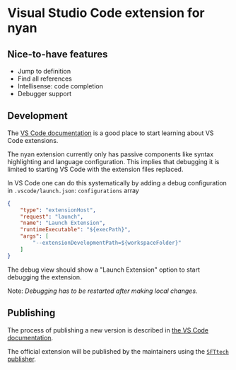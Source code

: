 # Visual Studio Code extension for nyan

## Nice-to-have features
- Jump to definition
- Find all references
- Intellisense: code completion
- Debugger support

## Development
The [VS Code documentation](https://code.visualstudio.com/docs/extensions/overview) is a good place to start learning about VS Code extensions.

The nyan extension currently only has passive components like syntax highlighting and language configuration.
This implies that debugging it is limited to starting VS Code with the extension files replaced.

In VS Code one can do this systematically by adding a debug configuration in `.vscode/launch.json`: `configurations` array
```json
{
    "type": "extensionHost",
    "request": "launch",
    "name": "Launch Extension",
    "runtimeExecutable": "${execPath}",
    "args": [
        "--extensionDevelopmentPath=${workspaceFolder}"
    ]
}
```
The debug view should show a "Launch Extension" option to start debugging the extension.

Note: _Debugging has to be restarted after making local changes._

## Publishing
The process of publishing a new version is described in [the VS Code documentation](https://code.visualstudio.com/docs/extensions/publish-extension).

The official extension will be published by the maintainers using the [`SFTtech` publisher](https://marketplace.visualstudio.com/manage/publishers/sfttech).
